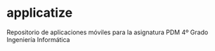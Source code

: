 applicatize
===========

Repositorio de aplicaciones móviles para la asignatura PDM 4º Grado Ingeniería Informática 
